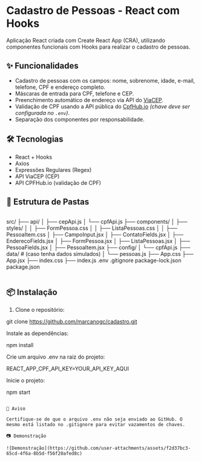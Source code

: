 # Cadastro de Pessoas - React com Hooks

Aplicação React criada com Create React App (CRA), utilizando componentes funcionais com Hooks para realizar o cadastro de pessoas.

## ✨ Funcionalidades

- Cadastro de pessoas com os campos: nome, sobrenome, idade, e-mail, telefone, CPF e endereço completo.
- Máscaras de entrada para CPF, telefone e CEP.
- Preenchimento automático de endereço via API do [ViaCEP](https://viacep.com.br/).
- Validação de CPF usando a API pública do [CpfHub.io](https://www.cpfhub.io/) *(chave deve ser configurada no `.env`)*.
- Separação dos componentes por responsabilidade.

## 🛠️ Tecnologias

- React + Hooks
- Axios
- Expressões Regulares (Regex)
- API ViaCEP (CEP)
- API CPFHub.io (validação de CPF)

## 📁 Estrutura de Pastas
```
```
src/
├── api/
│   ├── cepApi.js
│   └── cpfApi.js
├── components/
│   ├── styles/
│   │   ├── FormPessoa.css
│   │   ├── ListaPessoas.css
│   │   ├── PessoaItem.css
│   ├── CampoInput.jsx
│   ├── ContatoFields.jsx
│   ├── EnderecoFields.jsx
│   ├── FormPessoa.jsx
│   ├── ListaPessoas.jsx
│   ├── PessoaFields.jsx
│   ├── PessoaItem.jsx
├── config/
│   └── cpfApi.js
├── data/  # (caso tenha dados simulados)
│   └── pessoas.js
├── App.css
├── App.jsx
├── index.css
├── index.js
.env
.gitignore
package-lock.json
package.json
```

```

## 📦 Instalação

1. Clone o repositório:

git clone https://github.com/marcanogc/cadastro.git

Instale as dependências:

npm install

Crie um arquivo .env na raiz do projeto:

REACT_APP_CPF_API_KEY=YOUR_API_KEY_AQUI

Inicie o projeto:

npm start

```

🚫 Aviso

Certifique-se de que o arquivo .env não seja enviado ao GitHub. O mesmo está listado no .gitignore para evitar vazamentos de chaves.

📷 Demonstração

![Demonstração](https://github.com/user-attachments/assets/f2d37bc3-65cd-4f6a-8b5d-f56f20afed8c)




